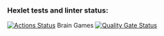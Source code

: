### Hexlet tests and linter status:
[![Actions Status](https://github.com/tishunator/frontend-project-44/actions/workflows/hexlet-check.yml/badge.svg)](https://github.com/tishunator/frontend-project-44/actions)
Brain Games
[![Quality Gate Status](https://sonarcloud.io/api/project_badges/measure?project=tishunator_frontend-project-44&metric=alert_status)](https://sonarcloud.io/summary/new_code?id=tishunator_frontend-project-44)